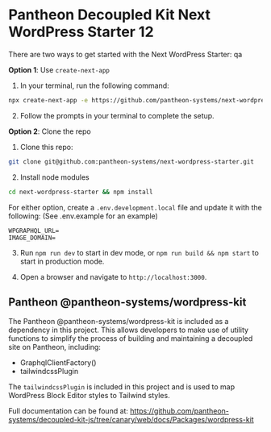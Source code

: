 # Pantheon Decoupled Kit Next WordPress Starter 12

There are two ways to get started with the Next WordPress Starter: qa

**Option 1**: Use `create-next-app`

1. In your terminal, run the following command:

```bash
npx create-next-app -e https://github.com/pantheon-systems/next-wordpress-starter --use-npm
```

2. Follow the prompts in your terminal to complete the setup.

**Option 2**: Clone the repo

1. Clone this repo:

```bash
git clone git@github.com:pantheon-systems/next-wordpress-starter.git
```

2. Install node modules

```bash
cd next-wordpress-starter && npm install
```

For either option, create a `.env.development.local` file and update it with the following:
(See .env.example for an example)

```
WPGRAPHQL_URL=
IMAGE_DOMAIN=
```

3. Run `npm run dev` to start in dev mode, or `npm run build && npm start` to start in production mode.

4. Open a browser and navigate to `http://localhost:3000`.

## Pantheon @pantheon-systems/wordpress-kit

The Pantheon @pantheon-systems/wordpress-kit is included as a dependency in this project. This allows developers to make use
of utility functions to simplify the process of building and maintaining a decoupled site on Pantheon,
including:

- GraphqlClientFactory()
- tailwindcssPlugin

The `tailwindcssPlugin` is included in this project and is used to map WordPress Block Editor styles to Tailwind styles.

Full documentation can be found at: https://github.com/pantheon-systems/decoupled-kit-js/tree/canary/web/docs/Packages/wordpress-kit

